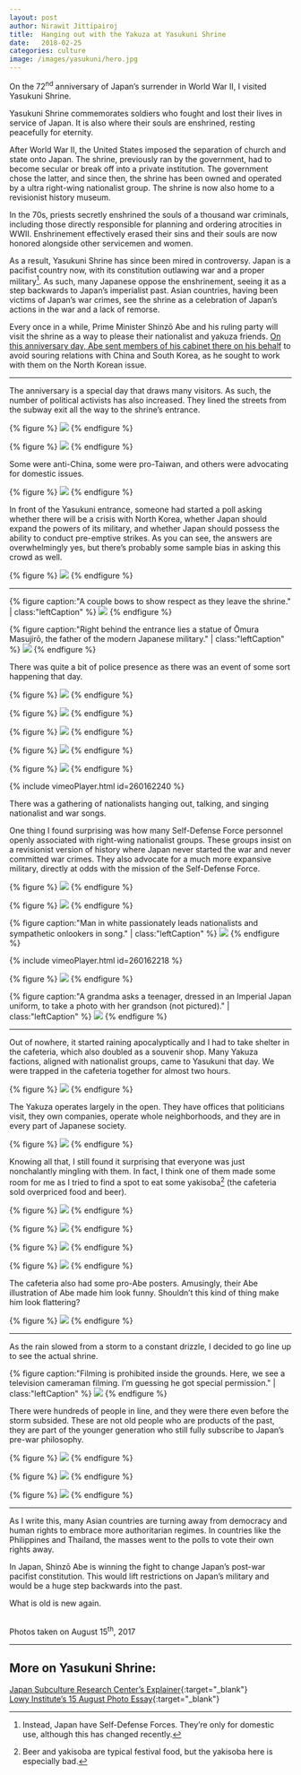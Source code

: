 ```yaml
---
layout: post
author: Nirawit Jittipairoj
title:  Hanging out with the Yakuza at Yasukuni Shrine
date:   2018-02-25
categories: culture
image: /images/yasukuni/hero.jpg
---
```


On the 72<sup>nd</sup> anniversary of Japan’s surrender in World War II, I visited Yasukuni Shrine.

Yasukuni Shrine commemorates soldiers who fought and lost their lives in service of Japan. It is also where their souls are enshrined, resting peacefully for eternity.

After World War II, the United States imposed the separation of church and state onto Japan. The shrine, previously ran by the government, had to become secular or break off into a private institution. The government chose the latter, and since then, the shrine has been owned and operated by a ultra right-wing nationalist group. The shrine is now also home to a revisionist history museum.

In the 70s, priests secretly enshrined the souls of a thousand war criminals, including those directly responsible for planning and ordering atrocities in WWII. Enshrinement effectively erased their sins and their souls are now honored alongside other servicemen and women.

As a result, Yasukuni Shrine has since been mired in controversy. Japan is a pacifist country now, with its constitution outlawing war and a proper military[^1]. As such, many Japanese oppose the enshrinement, seeing it as a step backwards to Japan’s imperialist past. Asian countries, having been victims of Japan’s war crimes, see the shrine as a celebration of Japan’s actions in the war and a lack of remorse.

Every once in a while, Prime Minister Shinzō Abe and his ruling party will visit the shrine as a way to please their nationalist and yakuza friends. [On this anniversary day, Abe sent members of his cabinet there on his behalf](https://www.japantimes.co.jp/news/2017/08/15/national/politics-diplomacy/abe-cabinet-steer-clear-war-linked-yasukuni-shrine-anniversary-world-war-ii-surrender/) to avoid souring relations with China and South Korea, as he sought to work with them on the North Korean issue.

***

The anniversary is a special day that draws many visitors. As such, the number of political activists has also increased. They lined the streets from the subway exit all the way to the shrine’s entrance.

{% figure %}
![](/images/yasukuni/DSC03753.jpg)
{% endfigure %}

{% figure %}
![](/images/yasukuni/DSC03754.jpg)
{% endfigure %}

Some were anti-China, some were pro-Taiwan, and others were advocating for domestic issues.

{% figure %}
![](/images/yasukuni/DSC03751.jpg)
{% endfigure %}

In front of the Yasukuni entrance, someone had started a poll asking whether there will be a crisis with North Korea, whether Japan should expand the powers of its military, and whether Japan should possess the ability to conduct pre-emptive strikes. As you can see, the answers are overwhelmingly yes, but there’s probably some sample bias in asking this crowd as well.

{% figure %}
![](/images/yasukuni/DSC03757.jpg)
{% endfigure %}

***

{% figure caption:"A couple bows to show respect as they leave the shrine." | class:"leftCaption" %}
![](/images/yasukuni/DSC03761.jpg)
{% endfigure %}

{% figure caption:"Right behind the entrance lies a statue of Ōmura Masujirō, the father of the modern Japanese military." | class:"leftCaption" %}
![](/images/yasukuni/DSC03763.jpg)
{% endfigure %}

There was quite a bit of police presence as there was an event of some sort happening that day.

{% figure %}
![](/images/yasukuni/DSC03756.jpg)
{% endfigure %}

{% figure %}
![](/images/yasukuni/DSC03773.jpg)
{% endfigure %}

{% figure %}
![](/images/yasukuni/DSC03846.jpg)
{% endfigure %}

{% figure %}
![](/images/yasukuni/DSC03779.jpg)
{% endfigure %}

{% figure %}
![](/images/yasukuni/DSC03789.jpg)
{% endfigure %}

{% include vimeoPlayer.html id=260162240 %}

There was a gathering of nationalists hanging out, talking, and singing nationalist and war songs.

One thing I found surprising was how many Self-Defense Force personnel openly associated with right-wing nationalist groups. These groups insist on a revisionist version of history where Japan never started the war and never committed war crimes. They also advocate for a much more expansive military, directly at odds with the mission of the Self-Defense Force.

{% figure %}
![](/images/yasukuni/DSC03799.jpg)
{% endfigure %}

{% figure %}
![](/images/yasukuni/DSC03803.jpg)
{% endfigure %}

{% figure caption:"Man in white passionately leads nationalists and sympathetic onlookers in song." | class:"leftCaption" %}
![](/images/yasukuni/DSC03810.jpg)
{% endfigure %}

{% include vimeoPlayer.html id=260162218 %}

{% figure %}
![](/images/yasukuni/phone.jpg)
{% endfigure %}

{% figure caption:"A grandma asks a teenager, dressed in an Imperial Japan uniform, to take a photo with her grandson (not pictured)." | class:"leftCaption" %}
![](/images/yasukuni/DSC03818.jpg)
{% endfigure %}

***

Out of nowhere, it started raining apocalyptically and I had to take shelter in the cafeteria, which also doubled as a souvenir shop. Many Yakuza factions, aligned with nationalist groups, came to Yasukuni that day. We were trapped in the cafeteria together for almost two hours.

{% figure %}
![](/images/yasukuni/DSC03826.jpg)
{% endfigure %}

The Yakuza operates largely in the open. They have offices that politicians visit, they own companies, operate whole neighborhoods, and they are in every part of Japanese society. 

{% figure %}
![](/images/yasukuni/DSC03827.jpg)
{% endfigure %}

Knowing all that, I still found it surprising that everyone was just nonchalantly mingling with them. In fact, I think one of them made some room for me as I tried to find a spot to eat some yakisoba[^n] (the cafeteria sold overpriced food and beer).

{% figure %}
![](/images/yasukuni/DSC03831.jpg)
{% endfigure %}

{% figure %}
![](/images/yasukuni/DSC03834.jpg)
{% endfigure %}

{% figure %}
![](/images/yasukuni/DSC03843.jpg)
{% endfigure %}

{% figure %}
![](/images/yasukuni/DSC03835.jpg)
{% endfigure %}

The cafeteria also had some pro-Abe posters. Amusingly, their Abe illustration of Abe made him look funny. Shouldn’t this kind of thing make him look flattering?

{% figure %}
![](/images/yasukuni/DSC03840.jpg)
{% endfigure %}

***

As the rain slowed from a storm to a constant drizzle, I decided to go line up to see the actual shrine.

{% figure caption:"Filming is prohibited inside the grounds. Here, we see a television cameraman filming. I’m guessing he got special permission." | class:"leftCaption" %}
![](/images/yasukuni/DSC03848.jpg)
{% endfigure %}

There were hundreds of people in line, and they were there even  before the storm subsided. These are not old people who are products of the past, they are part of the younger generation who still fully subscribe to Japan’s pre-war philosophy.

{% figure %}
![](/images/yasukuni/DSC03854.jpg)
{% endfigure %}

{% figure %}
![](/images/yasukuni/DSC03868.jpg)
{% endfigure %}

{% figure %}
![](/images/yasukuni/DSC03870.jpg)
{% endfigure %}

***

As I write this, many Asian countries are turning away from democracy and human rights to embrace more authoritarian regimes. In countries like the Philippines and Thailand, the masses went to the polls to vote their own rights away.

In Japan, Shinzō Abe is winning the fight to change Japan’s post-war pacifist constitution. This would lift restrictions on Japan’s military and would be a huge step backwards into the past. 

What is old is new again.

<br><span class="black-60">Photos taken on August 15<sup>th</sup>, 2017</span>

***

## More on Yasukuni Shrine:

[Japan Subculture Research Center’s Explainer](http://www.japansubculture.com/yasukuni-shrine-the-nations-pacifying-shrine-that-angers-other-nations/){:target="_blank"}
<br>
[Lowy Institute’s 15 August Photo Essay](https://www.lowyinstitute.org/the-interpreter/photo-essay-yasukuni-shrine-15-august){:target="_blank"}

[^1]: Instead, Japan have Self-Defense Forces. They’re only for domestic use, although this has changed recently.
[^n]: Beer and yakisoba are typical festival food, but the yakisoba here is especially bad.
